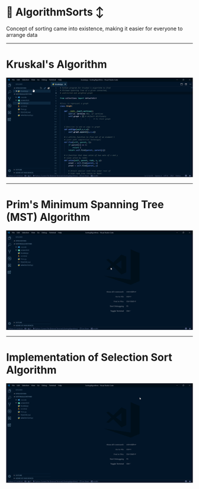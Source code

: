 # 🐍 AlgorithmSorts ↕️
Concept of sorting came into existence, making it easier for everyone to arrange data 
***
# Kruskal's Algorithm
![Alt Text](https://github.com/ofuen/AlgorithmSorts/blob/master/screenshot/Kruskal.gif)
***
# Prim's Minimum Spanning Tree (MST) Algorithm
![Alt Text](https://github.com/ofuen/AlgorithmSorts/blob/master/screenshot/Prim.gif)
***
# Implementation of Selection Sort Algorithm
 ![Alt Text](https://github.com/ofuen/AlgorithmSorts/blob/master/screenshot/Selection.gif)
